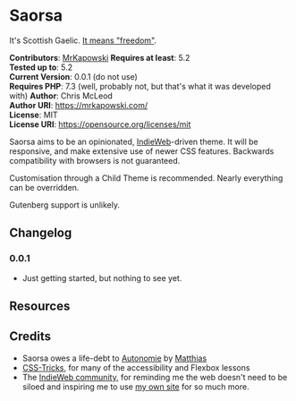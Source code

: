 # Saorsa

It's Scottish Gaelic. [It means "freedom"](https://www.wordsense.eu/saorsa/).

**Contributors**: [MrKapowski](https://github.com/MrKapowski/)
**Requires at least**: 5.2  
**Tested up to**: 5.2  
**Current Version**: 0.0.1 (do not use)  
**Requires PHP**: 7.3  (well, probably not, but that's what it was developed with)
**Author**: Chris McLeod  
**Author URI**: https://mrkapowski.com/  
**License**: MIT  
**License URI**: https://opensource.org/licenses/mit  

Saorsa aims to be an opinionated, [IndieWeb](https://indieweb.org/)-driven theme. It will be responsive, and make extensive use of newer CSS features. Backwards compatibility with browsers is not guaranteed.

Customisation through a Child Theme is recommended. Nearly everything can be overridden.

Gutenberg support is unlikely.

## Changelog

### 0.0.1
* Just getting started, but nothing to see yet.

## Resources

## Credits
* Saorsa owes a life-debt to [Autonomie](https://indieweb.org/Autonomie) by [Matthias](https://notiz.blog/)
* [CSS-Tricks](https://css-tricks.com/), for many of the accessibility and Flexbox lessons
* The [IndieWeb community](https://indieweb.org/), for reminding me the web doesn't need to be siloed and inspiring me to use [my own site](https://mrkapowski.com/) for so much more.